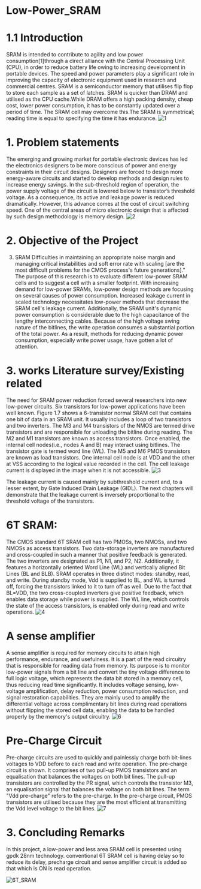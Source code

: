 # Low-Power_SRAM
# 1.1 Introduction
SRAM is intended to contribute to agility and low power consumption[1]through a direct alliance with the Central Processing Unit (CPU), in order to reduce battery life owing to increasing development in portable devices. The speed and power parameters play a significant role in improving the capacity of electronic equipment used in research and commercial centres. SRAM is a semiconductor memory that utilises flip flop to store each sample as a set of latches. SRAM is quicker than DRAM and utilised as the CPU cache.While DRAM offers a high packing density, cheap cost, lower power consumption, it has to be constantly updated over a period of time. The SRAM cell may overcome this.The SRAM is symmetrical; reading time is equal to specifying the time it has endurance.
![1](https://user-images.githubusercontent.com/100713556/156221114-265d09a6-d933-4753-928b-4ff821dd230a.png)

# 1.	Problem statements
The emerging and growing market for portable electronic devices has led the electronics designers to be more conscious of power and energy constraints in their circuit designs. Designers are forced to design more energy-aware circuits and started to develop methods and design rules to increase energy savings. In the sub-threshold region of operation, the power supply voltage of the circuit is lowered below to transistor’s threshold voltage. As a consequence, its active and leakage power is reduced dramatically. However, this advance comes at the cost of circuit switching speed. One of the central areas of micro electronic design that is affected by such design methodology is memory design. 
![2](https://user-images.githubusercontent.com/100713556/156221150-a997229d-10d1-4b19-b26b-b09b10a563cd.png)

# 2.	Objective of the Project
3.	SRAM Difficulties in maintaining an appropriate noise margin and managing critical instabilities and soft error rate with scaling [are the most difficult problems for the CMOS process's future generations].”
The purpose of this research is to evaluate different low-power SRAM cells and to suggest a cell with a smaller footprint.
With increasing demand for low-power SRAMs, low-power design methods are focusing on several causes of power consumption. Increased leakage current in scaled technology necessitates low-power methods that decrease the SRAM cell's leakage current. Additionally, the SRAM unit's dynamic power consumption is considerable due to the high capacitance of the lengthy interconnecting cables. Because of the high voltage swing nature of the bitlines, the write operation consumes a substantial portion of the total power. As a result, methods for reducing dynamic power consumption, especially write power usage, have gotten a lot of attention. 
# 3.	works Literature survey/Existing related
The need for SRAM power reduction forced several researchers into new low-power circuits. Six transistors for low-power applications have been well known. Figure 1.7 shows a 6-transistor normal SRAM cell that contains one bit of data in an SRAM unit. It usually includes a loop of two transistors and two inverters. The M3 and M4 transistors of the NMOS are termed drive transistors and are responsible for unloading the bitline during reading. The M2 and M1 transistors are known as access transistors. Once enabled, the internal cell nodes(i.e., nodes A and B) may interact using bitlines. The transistor gate is termed word line (WL). The M5 and M6 PMOS transistors are known as load transistors. One internal cell node is at VDD and the other at VSS according to the logical value recorded in the cell. The cell leakage current is displayed in the image when it is not accessible.
![3](https://user-images.githubusercontent.com/100713556/156221617-6fdf421a-9710-4995-a0b6-540270bb4105.png)

The leakage current is caused mainly by subthreshold current and, to a lesser extent, by Gate Induced Drain Leakage (GIDL). The next chapters will demonstrate that the leakage current is inversely proportional to the threshold voltage of the transistors.
# 6T SRAM: 
The CMOS standard 6T SRAM cell has two PMOSs, two NMOSs, and two NMOSs as access transistors. Two data-storage inverters are manufactured and cross-coupled in such a manner that positive feedback is generated. The two inverters are designated as P1, N1, and P2, N2. Additionally, it features a horizontally oriented Word Line (WL) and vertically aligned Bit Lines (BL and BLB). SRAM operates in three distinct modes: standby, read, and write. During standby mode, Vdd is supplied to BL, and WL is turned off, forcing the transistors linked to it to turn off as well. Due to the fact that BL=VDD, the two cross-coupled inverters give positive feedback, which enables data storage while power is supplied. The WL line, which controls the state of the access transistors, is enabled only during read and write operations.
![4](https://user-images.githubusercontent.com/100713556/156221632-3ef88c14-9f40-48b3-b98f-05108e70e9dd.png)
# A sense amplifier
A sense amplifier is required for memory circuits to attain high performance, endurance, and usefulness. It is a part of the read circuitry that is responsible for reading data from memory. Its purpose is to monitor low-power signals from a bit line and convert the tiny voltage difference to full logic voltage, which represents the data bit stored in a memory cell, thus reducing read time significantly. It includes voltage sensing, low-voltage amplification, delay reduction, power consumption reduction, and signal restoration capabilities. They are mainly used to amplify the differential voltage across complimentary bit lines during read operations without flipping the stored cell data, enabling the data to be handled properly by the memory's output circuitry.
![6](https://user-images.githubusercontent.com/100713556/156223368-012f97ed-8b72-4cb9-80ca-0f8a21bed00b.png)

# Pre-Charge Circuit
Pre-charge circuits are used to quickly and painlessly charge both bit-lines voltages to VDD before to each read and write operation. The pre-charge circuit is shown. It comprises of two pull-up PMOS transistors and an equalisation that balances the voltages on both bit lines. The pull-up transistors are controlled by the PR signal, which controls the transistor M3, an equalisation signal that balances the voltage on both bit lines. The term "Vdd pre-charge" refers to the pre-charge. In the pre-charge circuit, PMOS transistors are utilised because they are the most efficient at transmitting the Vdd level voltage to the bit lines.
![7](https://user-images.githubusercontent.com/100713556/156222409-b64a93ab-929c-4542-a8eb-c652a443cab4.png)
# 3.	Concluding Remarks
In this project, a low-power and less area SRAM cell is presented using gpdk 28nm technology. conventional 6T SRAM cell is having delay so to reduce its delay, precharge circuit and sense amplifier circuit is added so that which is ON is read operation. 

![6T_SRAM](https://user-images.githubusercontent.com/100713556/157513011-140710b0-6b9f-40ea-83e9-168c3c901c07.PNG)





